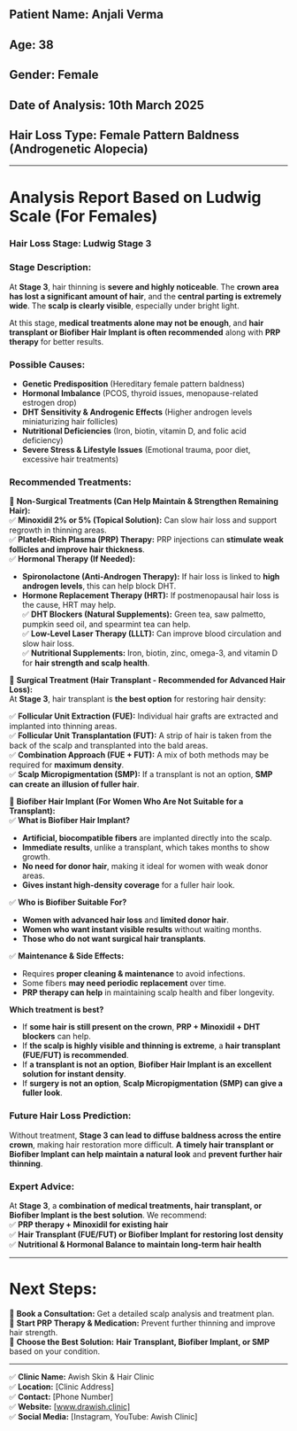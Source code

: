 ## **Patient Name:** Anjali Verma  
## **Age:** 38  
## **Gender:** Female  
## **Date of Analysis:** 10th March 2025  
## **Hair Loss Type:** Female Pattern Baldness (Androgenetic Alopecia)  

---

# **Analysis Report Based on Ludwig Scale (For Females)**  

### **Hair Loss Stage: Ludwig Stage 3**  

### **Stage Description:**  
At **Stage 3**, hair thinning is **severe and highly noticeable**. The **crown area has lost a significant amount of hair**, and the **central parting is extremely wide**. The **scalp is clearly visible**, especially under bright light.  

At this stage, **medical treatments alone may not be enough**, and **hair transplant or Biofiber Hair Implant is often recommended** along with **PRP therapy** for better results.  

### **Possible Causes:**  
- **Genetic Predisposition** (Hereditary female pattern baldness)  
- **Hormonal Imbalance** (PCOS, thyroid issues, menopause-related estrogen drop)  
- **DHT Sensitivity & Androgenic Effects** (Higher androgen levels miniaturizing hair follicles)  
- **Nutritional Deficiencies** (Iron, biotin, vitamin D, and folic acid deficiency)  
- **Severe Stress & Lifestyle Issues** (Emotional trauma, poor diet, excessive hair treatments)  

### **Recommended Treatments:**  

🔹 **Non-Surgical Treatments (Can Help Maintain & Strengthen Remaining Hair):**  
✅ **Minoxidil 2% or 5% (Topical Solution):** Can slow hair loss and support regrowth in thinning areas.  
✅ **Platelet-Rich Plasma (PRP) Therapy:** PRP injections can **stimulate weak follicles and improve hair thickness**.  
✅ **Hormonal Therapy (If Needed):**  
- **Spironolactone (Anti-Androgen Therapy):** If hair loss is linked to **high androgen levels**, this can help block DHT.  
- **Hormone Replacement Therapy (HRT):** If postmenopausal hair loss is the cause, HRT may help.  
✅ **DHT Blockers (Natural Supplements):** Green tea, saw palmetto, pumpkin seed oil, and spearmint tea can help.  
✅ **Low-Level Laser Therapy (LLLT):** Can improve blood circulation and slow hair loss.  
✅ **Nutritional Supplements:** Iron, biotin, zinc, omega-3, and vitamin D for **hair strength and scalp health**.  

🔹 **Surgical Treatment (Hair Transplant - Recommended for Advanced Hair Loss):**  
At **Stage 3**, hair transplant is **the best option** for restoring hair density:  

✅ **Follicular Unit Extraction (FUE):** Individual hair grafts are extracted and implanted into thinning areas.  
✅ **Follicular Unit Transplantation (FUT):** A strip of hair is taken from the back of the scalp and transplanted into the bald areas.  
✅ **Combination Approach (FUE + FUT):** A mix of both methods may be required for **maximum density**.  
✅ **Scalp Micropigmentation (SMP):** If a transplant is not an option, **SMP can create an illusion of fuller hair**.  

🔹 **Biofiber Hair Implant (For Women Who Are Not Suitable for a Transplant):**  
✅ **What is Biofiber Hair Implant?**  
- **Artificial, biocompatible fibers** are implanted directly into the scalp.  
- **Immediate results**, unlike a transplant, which takes months to show growth.  
- **No need for donor hair**, making it ideal for women with weak donor areas.  
- **Gives instant high-density coverage** for a fuller hair look.  

✅ **Who is Biofiber Suitable For?**  
- **Women with advanced hair loss** and **limited donor hair**.  
- **Women who want instant visible results** without waiting months.  
- **Those who do not want surgical hair transplants**.  

✅ **Maintenance & Side Effects:**  
- Requires **proper cleaning & maintenance** to avoid infections.  
- Some fibers **may need periodic replacement** over time.  
- **PRP therapy can help** in maintaining scalp health and fiber longevity.  

**Which treatment is best?**  
- If **some hair is still present on the crown**, **PRP + Minoxidil + DHT blockers** can help.  
- If **the scalp is highly visible and thinning is extreme**, a **hair transplant (FUE/FUT) is recommended**.  
- If **a transplant is not an option**, **Biofiber Hair Implant is an excellent solution for instant density**.  
- If **surgery is not an option**, **Scalp Micropigmentation (SMP) can give a fuller look**.  

### **Future Hair Loss Prediction:**  
Without treatment, **Stage 3 can lead to diffuse baldness across the entire crown**, making hair restoration more difficult. **A timely hair transplant or Biofiber Implant can help maintain a natural look** and **prevent further hair thinning**.  

### **Expert Advice:**  
At **Stage 3**, a **combination of medical treatments, hair transplant, or Biofiber Implant is the best solution**. We recommend:  
✅ **PRP therapy + Minoxidil for existing hair**  
✅ **Hair Transplant (FUE/FUT) or Biofiber Implant for restoring lost density**  
✅ **Nutritional & Hormonal Balance to maintain long-term hair health**  

---

# **Next Steps:**  
📍 **Book a Consultation:** Get a detailed scalp analysis and treatment plan.  
📍 **Start PRP Therapy & Medication:** Prevent further thinning and improve hair strength.  
📍 **Choose the Best Solution:** **Hair Transplant, Biofiber Implant, or SMP** based on your condition.  

---

✅ **Clinic Name:** Awish Skin & Hair Clinic  
✅ **Location:** [Clinic Address]  
✅ **Contact:** [Phone Number]  
✅ **Website:** [www.drawish.clinic]  
✅ **Social Media:** [Instagram, YouTube: Awish Clinic]